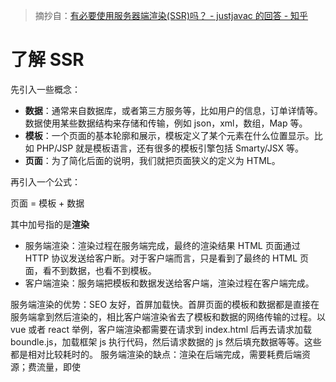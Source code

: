 > 摘抄自：[有必要使用服务器端渲染(SSR)吗？ - justjavac 的回答 - 知乎](https://www.zhihu.com/question/308792091/answer/573586609)

# 了解 SSR

先引入一些概念：

- **数据**：通常来自数据库，或者第三方服务等，比如用户的信息，订单详情等。数据使用某些数据结构来存储和传输，例如 json，xml，数组，Map 等。
- **模板**：一个页面的基本轮廓和展示，模板定义了某个元素在什么位置显示。比如 PHP/JSP 就是模板语言，还有很多的模板引擎包括 Smarty/JSX 等。
- **页面**：为了简化后面的说明，我们就把页面狭义的定义为 HTML。

再引入一个公式：

页面 = 模板 + 数据

其中加号指的是**渲染**

- 服务端渲染：渲染过程在服务端完成，最终的渲染结果 HTML 页面通过 HTTP 协议发送给客户断。对于客户端而言，只是看到了最终的 HTML 页面，看不到数据，也看不到模板。
- 客户端渲染：服务端把模板和数据发送给客户端，渲染过程在客户端完成。

服务端渲染的优势：SEO 友好，首屏加载快。首屏页面的模板和数据都是直接在服务端拿到然后渲染的，相比客户端渲染省去了模板和数据的网络传输的过程。以 vue 或者 react 举例，客户端渲染都需要在请求到 index.html 后再去请求加载 boundle.js，加载框架 js 执行代码，然后请求数据的 js 然后填充数据等等。这些都是相对比较耗时的。
服务端渲染的缺点：渲染在后端完成，需要耗费后端资源；费流量，即使
